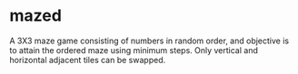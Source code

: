 # mazed
A 3X3 maze game consisting of numbers in random order, and objective is to attain the ordered maze using minimum steps. Only vertical and horizontal adjacent tiles can be swapped. 
